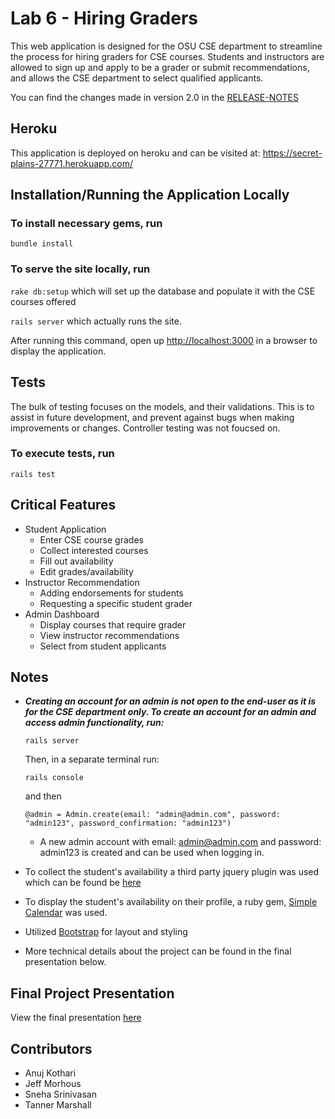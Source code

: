 # Lab 6 - Hiring Graders
This web application is designed for the OSU CSE department to streamline the process for hiring graders for CSE courses. Students and instructors are allowed to sign up and apply to be a grader or submit recommendations, and allows the CSE department to select qualified applicants.

You can find the changes made in version 2.0 in the [RELEASE-NOTES](./RELEASE-NOTES.md)

## Heroku
This application is deployed on heroku and can be visited at: https://secret-plains-27771.herokuapp.com/

## Installation/Running the Application Locally

### To install necessary gems, run

``bundle install``

### To serve the site locally, run
``rake db:setup`` which will set up the database and populate it with the CSE courses offered

``rails server`` which actually runs the site.


After running this command, open up [http://localhost:3000](http://localhost:3000) in a browser to display the application.

## Tests
The bulk of testing focuses on the models, and their validations.
This is to assist in future development, and prevent against bugs when
making improvements or changes. Controller testing was not foucsed on.
### To execute tests, run
``rails test``

## Critical Features
- Student Application
  - Enter CSE course grades
  - Collect interested courses
  - Fill out availability
  - Edit grades/availability
- Instructor Recommendation
  -  Adding endorsements for students
  - Requesting a specific student grader
- Admin Dashboard
  - Display courses that require grader
  - View instructor recommendations
  - Select from student applicants


## Notes
- _**Creating an account for an admin is not open to the end-user as it is for the CSE department only. To create an account for an admin and access admin functionality, run:**_

  ```rails server```

  Then, in a separate terminal run:

  ``` rails console ``` 

  and then  
  
  ``` @admin = Admin.create(email: "admin@admin.com", password: "admin123", password_confirmation: "admin123") ``` 
  - A new admin account with email: admin@admin.com and password: admin123 is created and can be used when logging in.
- To collect the student's availability a third party jquery plugin was used which can be found be [here](https://github.com/shonihei/weekly-scheduler-component)
- To display the student's availability on their profile, a ruby gem, [Simple Calendar](https://excid3.github.io/simple_calendar/) was used.
- Utilized [Bootstrap](https://getbootstrap.com) for layout and styling
- More technical details about the project can be found in the final presentation below.

## Final Project Presentation
View the final presentation [here](./FigNeutrons_FinalPresentation.pdf)

## Contributors
- Anuj Kothari
- Jeff Morhous
- Sneha Srinivasan
- Tanner Marshall
